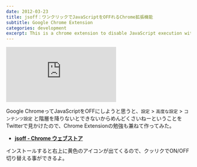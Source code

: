 ```yaml
---
date: 2012-03-23
title: jsoff：ワンクリックでJavaScriptをOFFれるChrome拡張機能
subtitle: Google Chrome Extension
categories: development
excerpt: This is a chrome extension to disable JavaScript execution with one click.
---
```


<div class="fluid"><iframe src="https://www.youtube-nocookie.com/embed/DO2NLd-PUJw" frameborder="0" allowfullscreen></iframe></div>

Google ChromeってJavaScriptをOFFにしようと思うと、`設定` > `高度な設定` > `コンテンツ設定` と階層を降りないとできないからめんどくさいねーということをTwitterで見かけたので、Chrome Extensionの勉強も兼ねて作ってみた。

+ __[jsoff - Chrome ウェブストア](https://chrome.google.com/webstore/detail/jsoff/kjhbibcocglfnpllfodaiabanmmegomm?hl=ja)__

インストールすると右上に黄色のアイコンが出てくるので、クッリクでON/OFF切り替える事ができるよ。